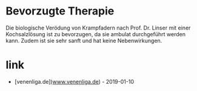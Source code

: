 # Bevorzugte Therapie

Die biologische Verödung von Krampfadern nach Prof. Dr. Linser mit einer Kochsalzlösung ist zu bevorzugen, da sie ambulat durchgeführt werden kann.
Zudem ist sie sehr sanft und hat keine Nebenwirkungen.

# link

* [venenliga.de])www.venenliga.de) - 2019-01-10
